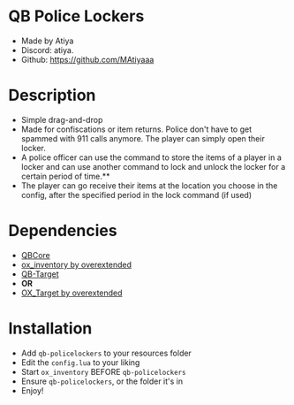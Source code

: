 # QB Police Lockers
* Made by Atiya
* Discord: atiya.
* Github: https://github.com/MAtiyaaa

# Description
* Simple drag-and-drop
* Made for confiscations or item returns. Police don't have to get spammed with 911 calls anymore. The player can simply open their locker.
* A police officer can use the command to store the items of a player in a locker and can use another command to lock and unlock the locker for a certain period of time.** 
* The player can go receive their items at the location you choose in the config, after the specified period in the lock command (if used)

# Dependencies
* [QBCore](https://github.com/qbcore-framework)
* [ox_inventory by overextended](https://github.com/overextended/ox_inventory)
* [QB-Target](https://github.com/qbcore-framework/qb-target)
* **OR**
* [OX_Target by overextended](https://github.com/overextended/ox_target)

# Installation
* Add `qb-policelockers` to your resources folder
* Edit the `config.lua` to your liking
* Start `ox_inventory` BEFORE `qb-policelockers`
* Ensure `qb-policelockers`, or the folder it's in
* Enjoy!


